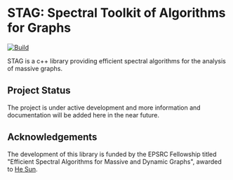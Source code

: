 # STAG: Spectral Toolkit of Algorithms for Graphs

[![Build](https://github.com/pmacg/stag/actions/workflows/github-actions-test.yml/badge.svg?branch=main)](https://github.com/pmacg/stag/actions/workflows/github-actions-test.yml)

STAG is a c++ library providing efficient spectral algorithms for the analysis of massive graphs.

## Project Status
The project is under active development and more information and documentation will be added here in the near future.

## Acknowledgements
The development of this library is funded by the EPSRC Fellowship titled "Efficient Spectral Algorithms for Massive and Dynamic Graphs", awarded to [He Sun](https://homepages.inf.ed.ac.uk/hsun4/index.html).
